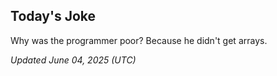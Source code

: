 ## Today's Joke
Why was the programmer poor? Because he didn't get arrays.

*Updated June 04, 2025 (UTC)*
